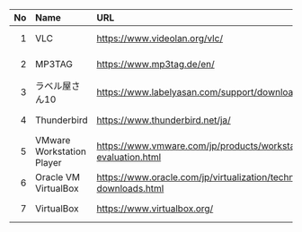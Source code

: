 |No|Name|URL|LatestVersion|LastUpdate|
|--:|:--|:--|:--|:--|
|  1| VLC | https://www.videolan.org/vlc/ | 3.0.17.4 | 2022-05-03 |
|  2| MP3TAG | https://www.mp3tag.de/en/ | 3.14 | 2022-03-29 |
|  3| ラベル屋さん10 | https://www.labelyasan.com/support/download/ | 1.3.3| 2021-10-26 | 
|  4| Thunderbird | https://www.thunderbird.net/ja/ | 91.9.0 | 2022-05-03 |
|  5| VMware Workstation Player | https://www.vmware.com/jp/products/workstation-player/workstation-player-evaluation.html | 16 | |
|  6| Oracle VM VirtualBox | https://www.oracle.com/jp/virtualization/technologies/vm/downloads/virtualbox-downloads.html | 6.1.14 | |
|  7| VirtualBox | https://www.virtualbox.org/ | 6.1.34 | 2022-04-19 |


